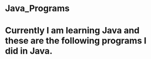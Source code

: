 # Java_Programs
<h1>Currently I am learning Java and these are the following programs I did in Java.</h1>

